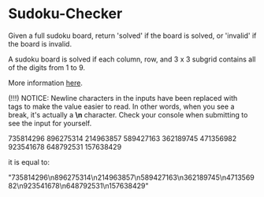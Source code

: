 # Sudoku-Checker

Given a full sudoku board, return 'solved' if the board is solved, or 'invalid' if the board is invalid.

A sudoku board is solved if each column, row, and 3 x 3 subgrid contains all of the digits from 1 to 9. 

More information [here](https://www.sudoku.ws/rules.htm).

(!!!) NOTICE: Newline characters in the inputs have been replaced with <br /> tags to make the value easier to read. In other words, when you see a break, it's actually a **\n** character. Check your console when submitting to see the input for yourself.

735814296
896275314
214963857
589427163
362189745
471356982
923541678
648792531
157638429

it is equal to:

"735814296\n896275314\n214963857\n589427163\n362189745\n471356982\n923541678\n648792531\n157638429"